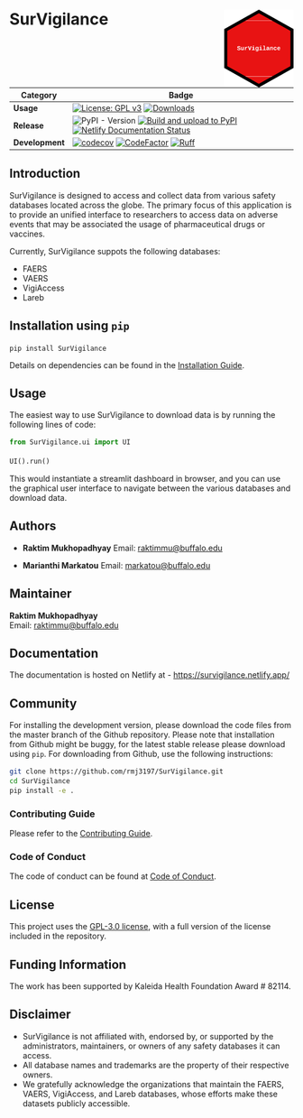 # SurVigilance <img src="https://github.com/rmj3197/SurVigilance/blob/master/docs/source/_static/survigilance_sticker.png?raw=true" align="right" height="138" alt="SurVigilance" />

| Category          | Badge                                                                                                                                                                                                                                                                                                                                                              |
| ----------------- | ------------------------------------------------------------------------------------------------------------------------------------------------------------------------------------------------------------------------------------------------------------------------------------------------------------------------------------------------------------------ |
| **Usage**       | [![License: GPL v3](https://img.shields.io/badge/License-GPLv3-blue.svg)](https://github.com/rmj3197/SurVigilance/blob/master/LICENSE) [![Downloads](https://static.pepy.tech/badge/SurVigilance)](https://pepy.tech/project/SurVigilance)                                                                                                                                                                                                                                       |
| **Release**         | ![PyPI - Version](https://img.shields.io/pypi/v/SurVigilance) [![Build and upload to PyPI](https://github.com/rmj3197/SurVigilance/actions/workflows/publish.yml/badge.svg)](https://github.com/rmj3197/SurVigilance/actions/workflows/publish.yml) [![Netlify Documentation Status](https://api.netlify.com/api/v1/badges/e358958d-8ae8-4f45-9dbe-52849e2e71bc/deploy-status)](https://app.netlify.com/projects/survigilance/deploys)                                                                                                                      |
| **Development**  | [![codecov](https://codecov.io/gh/rmj3197/SurVigilance/graph/badge.svg?token=8Q6S051RSC)](https://codecov.io/gh/rmj3197/SurVigilance) [![CodeFactor](https://www.codefactor.io/repository/github/rmj3197/survigilance/badge)](https://www.codefactor.io/repository/github/rmj3197/survigilance) [![Ruff](https://github.com/rmj3197/SurVigilance/actions/workflows/ruff.yml/badge.svg)](https://github.com/rmj3197/SurVigilance/actions/workflows/ruff.yml) |


## Introduction

SurVigilance is designed to access and collect data from various safety databases located across the globe. The primary focus of this application is to provide an unified interface to researchers to access data on adverse events that may be associated the usage of pharmaceutical drugs or vaccines.

Currently, SurVigilance suppots the following databases: 
- FAERS
- VAERS
- VigiAccess
- Lareb

## Installation using `pip`

``pip install SurVigilance``

Details on dependencies can be found in the [Installation Guide](https://survigilance.netlify.app/getting_started/installation.html).

## Usage

The easiest way to use SurVigilance to download data is by running the following lines of code: 

```py
from SurVigilance.ui import UI

UI().run()
```

This would instantiate a streamlit dashboard in browser, and you can use the graphical user interface to navigate between the various databases and download data. 

## Authors

- **Raktim Mukhopadhyay** 
  Email: [raktimmu@buffalo.edu](mailto:raktimmu@buffalo.edu)  

- **Marianthi Markatou** 
  Email: [markatou@buffalo.edu](mailto:markatou@buffalo.edu)  

## Maintainer

**Raktim Mukhopadhyay**  
Email: [raktimmu@buffalo.edu](mailto:raktimmu@buffalo.edu)

## Documentation

The documentation is hosted on Netlify at - <https://survigilance.netlify.app/>

## Community

For installing the development version, please download the code files from the master branch of the Github repository.
Please note that installation from Github might be buggy, for the latest stable release please download using `pip`.
For downloading from Github, use the following instructions:

```bash
git clone https://github.com/rmj3197/SurVigilance.git
cd SurVigilance
pip install -e .
```

### Contributing Guide

Please refer to the [Contributing Guide](https://survigilance.netlify.app/development/CONTRIBUTING.html).

### Code of Conduct

The code of conduct can be found at [Code of Conduct](https://survigilance.netlify.app/development/CODE_OF_CONDUCT.html).

## License

This project uses the [GPL-3.0 license](https://github.com/rmj3197/SurVigilance/blob/main/LICENSE), with a full version of the license included in the repository.

## Funding Information
The work has been supported by Kaleida Health Foundation Award \# 82114.

## Disclaimer

- SurVigilance is not affiliated with, endorsed by, or supported by the administrators, maintainers, or owners of any safety databases it can access.
- All database names and trademarks are the property of their respective owners.
- We gratefully acknowledge the organizations that maintain the FAERS, VAERS, VigiAccess, and Lareb databases, whose efforts make these datasets publicly accessible.
